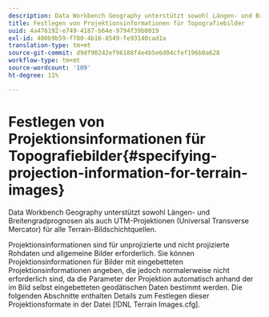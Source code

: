 ```yaml
---
description: Data Workbench Geography unterstützt sowohl Längen- und Breitengradprognosen als auch UTM-Projektionen (Universal Transverse Mercator) für alle Terrain-Bildschichtquellen.
title: Festlegen von Projektionsinformationen für Topografiebilder
uuid: 4a476192-e749-4187-b64e-9794f39b0019
exl-id: 400b9b59-f700-4b16-8549-fe93140cad1a
translation-type: tm+mt
source-git-commit: d9df90242ef96188f4e4b5e6d04cfef196b0a628
workflow-type: tm+mt
source-wordcount: '109'
ht-degree: 11%

---
```


# Festlegen von Projektionsinformationen für Topografiebilder{#specifying-projection-information-for-terrain-images}

Data Workbench Geography unterstützt sowohl Längen- und Breitengradprognosen als auch UTM-Projektionen (Universal Transverse Mercator) für alle Terrain-Bildschichtquellen.

Projektionsinformationen sind für unprojizierte und nicht projizierte Rohdaten und allgemeine Bilder erforderlich. Sie können Projektionsinformationen für Bilder mit eingebetteten Projektionsinformationen angeben, die jedoch normalerweise nicht erforderlich sind, da die Parameter der Projektion automatisch anhand der im Bild selbst eingebetteten geodätischen Daten bestimmt werden. Die folgenden Abschnitte enthalten Details zum Festlegen dieser Projektionsformate in der Datei [!DNL Terrain Images.cfg].
